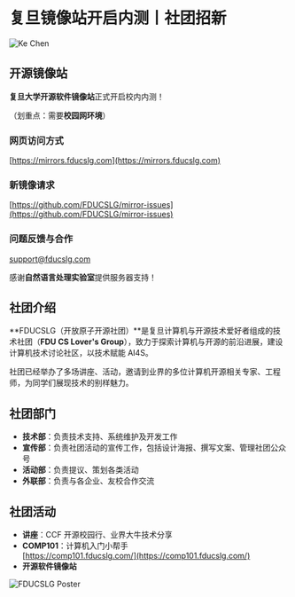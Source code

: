 # 复旦镜像站开启内测丨社团招新

![Ke Chen](/KeChen.jpg)

## 开源镜像站

**复旦大学开源软件镜像站**正式开启校内内测！

（划重点：需要**校园网环境**）

### 网页访问方式

[https://mirrors.fducslg.com](https://mirrors.fducslg.com)

### 新镜像请求

[https://github.com/FDUCSLG/mirror-issues](https://github.com/FDUCSLG/mirror-issues)

### 问题反馈与合作

[support@fducslg.com](mailto:support@fducslg.com)

感谢**自然语言处理实验室**提供服务器支持！

## 社团介绍

**FDUCSLG（开放原子开源社团）**是复旦计算机与开源技术爱好者组成的技术社团（**FDU CS Lover's Group**），致力于探索计算机与开源的前沿进展，建设计算机技术讨论社区，以技术赋能 AI4S。

社团已经举办了多场讲座、活动，邀请到业界的多位计算机开源相关专家、工程师，为同学们展现技术的别样魅力。

## 社团部门

- **技术部**：负责技术支持、系统维护及开发工作
- **宣传部**：负责社团活动的宣传工作，包括设计海报、撰写文案、管理社团公众号
- **活动部**：负责提议、策划各类活动
- **外联部**：负责与各企业、友校合作交流

## 社团活动

- **讲座**：CCF 开源校园行、业界大牛技术分享
- **COMP101**：计算机入门小帮手  
  [https://comp101.fducslg.com/](https://comp101.fducslg.com/)
- **开源软件镜像站**

![FDUCSLG Poster](/FDUCSLGPoster.png)
